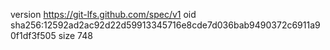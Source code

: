 version https://git-lfs.github.com/spec/v1
oid sha256:12592ad2ac92d22d59913345716e8cde7d036bab9490372c6911a90f1df3f505
size 748

